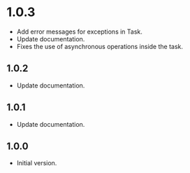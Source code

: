 # 1.0.3

- Add error messages for exceptions in Task.
- Update documentation.
- Fixes the use of asynchronous operations inside the task.

## 1.0.2

- Update documentation.

## 1.0.1

- Update documentation.

## 1.0.0

- Initial version.
